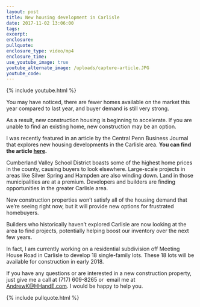 ```yaml
---
layout: post
title: New housing development in Carlisle
date: 2017-11-02 13:06:00
tags:
excerpt:
enclosure:
pullquote:
enclosure_type: video/mp4
enclosure_time:
use_youtube_image: true
youtube_alternate_image: /uploads/capture-article.JPG
youtube_code:
---
```



{% include youtube.html %}

You may have noticed, there are fewer homes available on the market this year compared to last year, and buyer demand is still very strong.

As a result, new construction housing is beginning to accelerate. If you are unable to find an existing home, new construction may be an option.

I was recently featured in an article by the Central Penn Business Journal that explores new housing developments in the Carlisle area. **You can find the article [here](https://s3.amazonaws.com/vyralmarketing/Andrew+Kronenberg+/Westward+Homes+Final.pdf).**

Cumberland Valley School District boasts some of the highest home prices in the county, causing buyers to look elsewhere. Large-scale projects in areas like Silver Spring and Hampden are also winding down. Land in those municipalities are at a premium. Developers and builders are finding opportunities in the greater Carlisle area.

New construction properties won’t satisfy all of the housing demand that we’re seeing right now, but it will provide new options for frustrated homebuyers.

Builders who historically haven’t explored Carlisle are now looking at the area to find projects, potentially helping boost our inventory over the next few years.

In fact, I am currently working on a residential subdivision off Meeting House Road in Carlisle to develop 18 single-family lots. These 18 lots will be available for construction in early 2018.

If you have any questions or are interested in a new construction property, just give me a call at (717) 609-8265 or  email me at AndrewK@HHandE.com. I would be happy to help you.

{% include pullquote.html %}
